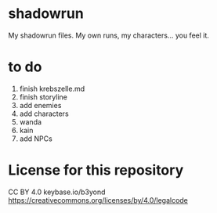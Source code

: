 # shadowrun
My shadowrun files. My own runs, my characters... you feel it.

# to do
1. finish krebszelle.md
  1. finish storyline
  2. add enemies
2. add characters
  1. wanda
  2. kain
3. add NPCs

# License for this repository
CC BY 4.0 keybase.io/b3yond
https://creativecommons.org/licenses/by/4.0/legalcode
